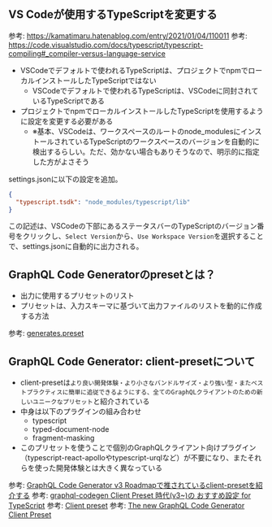 ## VS Codeが使用するTypeScriptを変更する

参考: https://kamatimaru.hatenablog.com/entry/2021/01/04/110011
参考: https://code.visualstudio.com/docs/typescript/typescript-compiling#_compiler-versus-language-service

- VSCodeでデフォルトで使われるTypeScriptは、プロジェクトでnpmでローカルインストールしたTypeScriptではない
  - VSCodeでデフォルトで使われるTypeScriptは、VSCodeに同封されているTypeScriptである
- プロジェクトでnpmでローカルインストールしたTypeScriptを使用するように設定を変更する必要がある
  - ※基本、VSCodeは、ワークスペースのルートのnode_modulesにインストールされているTypeScriptのワークスペースのバージョンを自動的に検出するらしい。ただ、効かない場合もありそうなので、明示的に指定した方がよさそう

settings.jsonに以下の設定を追加。

```json
{
  "typescript.tsdk": "node_modules/typescript/lib"
}
```

この記述は、VSCodeの下部にあるステータスバーのTypeScriptのバージョン番号をクリックし、`Select Version`から、`Use Workspace Version`を選択することで、settings.jsonに自動的に出力される。

## GraphQL Code Generatorのpresetとは？

- 出力に使用するプリセットのリスト
- プリセットは、入力スキーマに基づいて出力ファイルのリストを動的に作成する方法

参考: [generates.preset](https://the-guild.dev/graphql/codegen/docs/config-reference/codegen-config)

## GraphQL Code Generator: client-presetについて

- client-presetは`より良い開発体験・より小さなバンドルサイズ・より強い型・またベストプラクティスに簡単に追従できるようにする、全てのGraphQLクライアントのための新しいユニークなプリセット`と紹介されている
- 中身は以下のプラグインの組み合わせ
  - typescript
  - typed-document-node
  - fragment-masking
- このプリセットを使うことで個別のGraphQLクライアント向けプラグイン（typescript-react-apolloやtypescript-urqlなど）が不要になり、またそれらを使った開発体験とは大きく異なっている

参考: [GraphQL Code Generator v3 Roadmapで推されているclient-presetを紹介する](https://zenn.dev/mh4gf/articles/graphql-codegen-client-preset)
参考: [graphql-codegen Client Preset 時代(v3~)の おすすめ設定 for TypeScript](https://zenn.dev/layerx/articles/028cb518cffd61)
参考: [Client preset](https://the-guild.dev/graphql/codegen/plugins/presets/preset-client)
参考: [The new GraphQL Code Generator Client Preset](https://www.youtube.com/watch?v=4EXr5kDWvYU)
